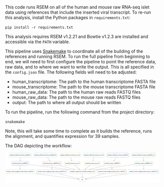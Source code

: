 This code runs RSEM on all of the human and mouse raw RNA-seq islet data using references that include the inserted viral transcript. To re-run this analysis, install the Python packages in `requirements.txt`:  

`pip install -r requirements.txt`  

This analysis requires RSEM v1.2.21 and Bowtie v1.2.3 are installed and accessible via the `PATH` variable. 

This pipeline uses [Snakemake](https://academic.oup.com/bioinformatics/article/28/19/2520/290322) to coordinate all of the building of the references and running RSEM. To run the full pipeline from beginning to end, we will need to first configure the pipeline to point the reference data, raw data, and to where we want to write the output. This is all specified in the `config.json` file. The following fields will need to be adjusted:  
- human_transcriptome: The path to the human transcriptome FASTA file  
- mouse_transcriptome: The path to the mouse transcriptome FASTA file  
- human_raw_data: The path to the human raw reads FASTQ files  
- mouse_raw_data: The path to the mouse raw reads FASTQ files  
- output: The path to where all output should be written

To run the pipeline, run the following command from the project directory:  

`snakemake`  

Note, this will take some time to complete as it builds the reference, runs the alignment, and quantifies expression for 39 samples.  

The DAG depicting the workflow:   

![screenshot](https://github.com/mbernste/nfat-multi-map-reads-analysis/blob/master/dag.png)

